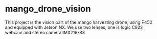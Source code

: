 # mango_drone_vision
This project is the vision part of the mango harvesting drone, using F450 and equipped with Jetson NX. We use two lenses, one is logic C922 webcam and stereo camera IMX219-83

